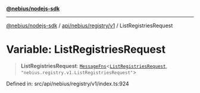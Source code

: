 [**@nebius/nodejs-sdk**](../../../../../README.md)

---

[@nebius/nodejs-sdk](../../../../../README.md) / [api/nebius/registry/v1](../README.md) / ListRegistriesRequest

# Variable: ListRegistriesRequest

> **ListRegistriesRequest**: [`MessageFns`](../../../../../runtime/protos/core/interfaces/MessageFns.md)\<[`ListRegistriesRequest`](../interfaces/ListRegistriesRequest.md), `"nebius.registry.v1.ListRegistriesRequest"`\>

Defined in: src/api/nebius/registry/v1/index.ts:924
